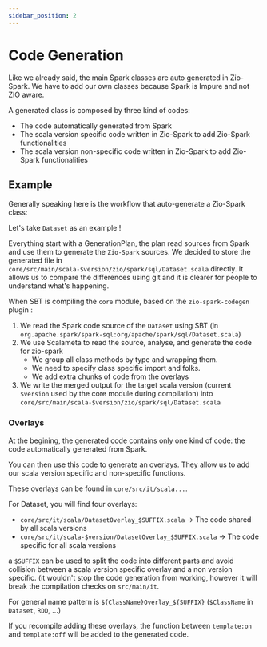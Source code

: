 ```yaml
---
sidebar_position: 2
---
```


# Code Generation

Like we already said, the main Spark classes are auto generated in Zio-Spark. We have to add our own classes because
Spark is Impure and not ZIO aware.

A generated class is composed by three kind of codes:
- The code automatically generated from Spark
- The scala version specific code written in Zio-Spark to add Zio-Spark functionalities
- The scala version non-specific code written in Zio-Spark to add Zio-Spark functionalities

## Example

Generally speaking here is the workflow that auto-generate a Zio-Spark class:

Let's take `Dataset` as an example !

Everything start with a GenerationPlan, the plan read sources from Spark and use them to generate the `Zio-Spark` sources.
We decided to store the generated file in `core/src/main/scala-$version/zio/spark/sql/Dataset.scala` directly. 
It allows us to compare the differences using git and it is clearer for people to understand what's happening.

When SBT is compiling the `core` module, based on the `zio-spark-codegen` plugin :

1. We read the Spark code source of the `Dataset` using SBT (in `org.apache.spark/spark-sql:org/apache/spark/sql/Dataset.scala`)
2. We use Scalameta to read the source, analyse, and generate the code for zio-spark
   * We group all class methods by type and wrapping them.
   * We need to specify class specific import and folks.
   * We add extra chunks of code from the overlays
3. We write the merged output for the target scala version (current `$version` used by the core module during compilation) into  `core/src/main/scala-$version/zio/spark/sql/Dataset.scala`

### Overlays

At the begining, the generated code contains only one kind of code: the code automatically generated from Spark.

You can then use this code to generate an overlays. They allow us to add our scala version specific and non-specific
functions.

These overlays can be found in `core/src/it/scala...`.

For Dataset, you will find four overlays:
- `core/src/it/scala/DatasetOverlay_$SUFFIX.scala` -> The code shared by all scala versions
- `core/src/it/scala-$version/DatasetOverlay_$SUFFIX.scala` -> The code specific for all scala versions

a `$SUFFIX` can be used to split the code into different parts and avoid collision between a scala version specific overlay and a non version specific.
(it wouldn't stop the code generation from working, however it will break the compilation checks on `src/main/it`.

For general name pattern is `${ClassName}Overlay_${SUFFIX}` (`$ClassName` in `Dataset`, `RDD`, ...)

If you recompile adding these overlays, the function between `template:on` and `template:off` will be added to the
generated code.
